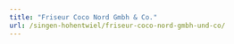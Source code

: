```yaml
---
title: "Friseur Coco Nord Gmbh & Co."
url: /singen-hohentwiel/friseur-coco-nord-gmbh-und-co/
---
```

